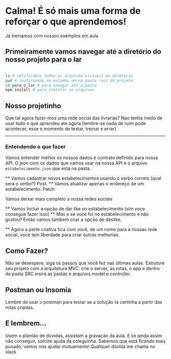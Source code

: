 # Calma! É só mais uma forma de reforçar o que aprendemos!

Já treinamos com nossos exemplos em aula

## Primeiramente vamos navegar até a diretório do nosso projeto para o lar

```bash

ls # vefificamos todos os arquivos visiveis do diretorio
pwd # confirmamos se estamos em na pasta raiz do projeto
cd para_o_lar # para navegar até a pasta
npm install # para instalar os arquivos

```

## Nosso projetinho

Que tal agora fazer-mos uma rede social das livrarias? Nao tenha medo de usar tudo o que aprendeu ate agora (lembre-se nada de ruim pode acontecer, esse é momento de testar, treinar e errar)

---

### Entendendo o que fazer

Vamos entender melhor os nossos dados e contrato definido para nossa API. 
O json com os dados que vamos usar na nossa API é o arquivo `estabelecimento.json` que está na pasta.


** Vamos cadastrar novos estabelecimentos usando o verbo correto (qual sera o verbo?) Post.
** Vamos atualizar apenas o endereço de um estabelecimento. Patch

Vamos deixar mais completo a nossa redes sociais

** Vamos Incluir a opção de dar like no estabelecimento (sim voce consegue fazer isso)
** Mas e se voce foi no estabelecimento e não gostou? Então vamos tambem criar a opção de deslike.

** Agora a parte criativa fica com você, de um nome para a nossas rede social, voce tem liberdade para criar outras melhorias.

## Como Fazer?

Não se desespere, siga os passos que você fez nas últimas aulas. Estruture seu projeto com a arquitetura MVC: crie o server, as rotas, o app e dentro da pasta SRC insira as pastas e arquivos model e controller. 


## Postman ou Insomia

Lembre de usar o postman para testar se a solução tá certinha a partir das rotas criadas.



## E lembrem...
Usem o plantão de dúvidas, assistam a gravação da aula. E se ainda assim não conseguir, solicite ajuda da coleguinha. Sabemos que está ficando mais puxado, vamos nos ajudar mutuamente! Qualquer dúvida me chama no slack

